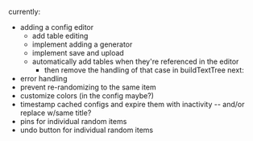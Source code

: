 currently:
- adding a config editor
  - add table editing
  - implement adding a generator
  - implement save and upload
  - automatically add tables when they're referenced in the editor
    - then remove the handling of that case in buildTextTree
next:
- error handling
- prevent re-randomizing to the same item
- customize colors (in the config maybe?)
- timestamp cached configs and expire them with inactivity -- and/or replace w/same title?
- pins for individual random items
- undo button for individual random items
